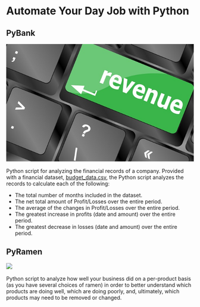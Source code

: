 # Automate Your Day Job with Python
## PyBank

![ ](Images/revenue-per-lead.jpg)

Python script for analyzing the financial records of a company. Provided with a financial dataset, [budget_data.csv](PyBank/budget_data.csv), the Python script analyzes the records to calculate each of the following:

* The total number of months included in the dataset.
* The net total amount of Profit/Losses over the entire period.
* The average of the changes in Profit/Losses over the entire period.
* The greatest increase in profits (date and amount) over the entire period.
* The greatest decrease in losses (date and amount) over the entire period.

## PyRamen

![ ](Images/ramen.png)

Python script to analyze how well your business did on a per-product basis (as you have several choices of ramen) in order to better understand which products are doing well, which are doing poorly, and, ultimately, which products may need to be removed or changed.